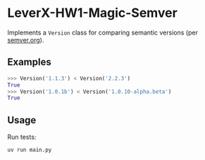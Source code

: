 # LeverX-HW1-Magic-Semver
Implements a `Version` class for comparing semantic versions (per [semver.org](https://semver.org)).

## Examples

```python
>>> Version('1.1.3') < Version('2.2.3')
True
>>> Version('1.0.1b') < Version('1.0.10-alpha.beta')
True
```

## Usage

Run tests:

```bash
uv run main.py
```

